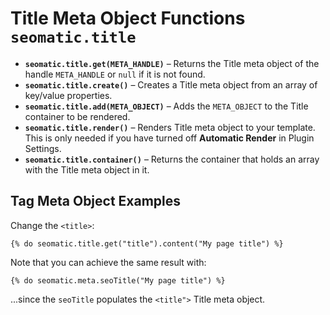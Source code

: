 # Title Meta Object Functions `seomatic.title`

* **`seomatic.title.get(META_HANDLE)`** – Returns the Title meta object of the handle `META_HANDLE` or `null` if it is not found.
* **`seomatic.title.create()`** – Creates a Title meta object from an array of key/value properties.
* **`seomatic.title.add(META_OBJECT)`** – Adds the `META_OBJECT` to the Title container to be rendered.
* **`seomatic.title.render()`** – Renders Title meta object to your template. This is only needed if you have turned off **Automatic Render** in Plugin Settings.
* **`seomatic.title.container()`** – Returns the container that holds an array with the Title meta object in it.

## Tag Meta Object Examples

Change the `<title>`:

```twig
{% do seomatic.title.get("title").content("My page title") %}
```

Note that you can achieve the same result with:

```twig
{% do seomatic.meta.seoTitle("My page title") %}
```

...since the `seoTitle` populates the `<title">` Title meta object.

